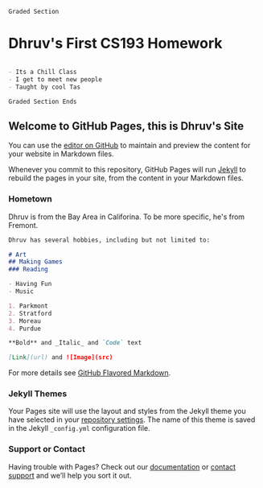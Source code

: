 


``` Graded Section ```

# Dhruv's First CS193 Homework

```markdown

- Its a Chill Class
- I get to meet new people
- Taught by cool Tas

``` 


```Graded Section Ends```

## Welcome to GitHub Pages, this is Dhruv's Site

You can use the [editor on GitHub](https://github.com/kalutes/CS193_Fall18_Lab1/edit/master/index.md) to maintain and preview the content for your website in Markdown files.

Whenever you commit to this repository, GitHub Pages will run [Jekyll](https://jekyllrb.com/) to rebuild the pages in your site, from the content in your Markdown files.

### Hometown

Dhruv is from the Bay Area in Califorina. To be more specific, he's from Fremont. 

```markdown
Dhruv has several hobbies, including but not limited to:

# Art
## Making Games
### Reading

- Having Fun
- Music

1. Parkmont
2. Stratford
3. Moreau
4. Purdue

**Bold** and _Italic_ and `Code` text

[Link](url) and ![Image](src)
```


For more details see [GitHub Flavored Markdown](https://guides.github.com/features/mastering-markdown/).

### Jekyll Themes

Your Pages site will use the layout and styles from the Jekyll theme you have selected in your [repository settings](https://github.com/kalutes/CS193_Fall18_Lab1/settings). The name of this theme is saved in the Jekyll `_config.yml` configuration file.

### Support or Contact

Having trouble with Pages? Check out our [documentation](https://help.github.com/categories/github-pages-basics/) or [contact support](https://github.com/contact) and we’ll help you sort it out.
